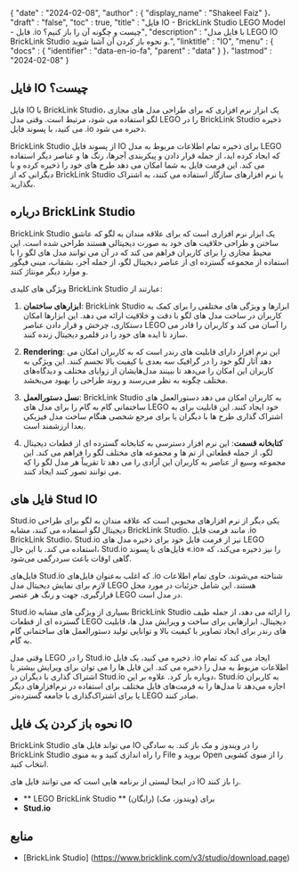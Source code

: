 {
  "date" : "2024-02-08",
  "author" : {
    "display_name" : "Shakeel Faiz"
}،
  "draft" : "false",
  "toc" : true,
  "title" : "فایل IO - BrickLink Studio LEGO Model - فایل .io چیست و چگونه آن را باز کنیم؟",
  "description" : "با فایل مدل LEGO IO BrickLink Studio و نحوه باز کردن آن آشنا شوید.",
  "linktitle" : "IO",
  "menu" : {
    "docs" : {
      "identifier" : "data-en-io-fa",
      "parent" : "data"
}
}،
  "lastmod" : "2024-02-08"
}

## فایل IO چیست؟

فایل IO با BrickLink Studio، یک ابزار نرم افزاری که برای طراحی مدل های مجازی لگو استفاده می شود، مرتبط است. وقتی مدل LEGO را در BrickLink Studio ذخیره می کنید، با پسوند فایل .io ذخیره می شود.

BrickLink Studio از پسوند فایل IO برای ذخیره تمام اطلاعات مربوط به مدل LEGO که ایجاد کرده اید، از جمله قرار دادن و پیکربندی آجرها، رنگ ها و عناصر دیگر استفاده می کند. این فرمت فایل به شما امکان می دهد طرح های خود را ذخیره کرده و با دیگرانی که از BrickLink Studio یا نرم افزارهای سازگار استفاده می کنند، به اشتراک بگذارید.

## درباره BrickLink Studio

BrickLink Studio یک ابزار نرم افزاری است که برای علاقه مندان به لگو که عاشق ساختن و طراحی خلاقیت های خود به صورت دیجیتالی هستند طراحی شده است. این محیط مجازی را برای کاربران فراهم می کند که در آن می توانند مدل های لگو را با استفاده از مجموعه گسترده ای از عناصر دیجیتال لگو، از جمله آجر، بشقاب، مینی فیگور و موارد دیگر مونتاژ کنند.

ویژگی های کلیدی BrickLink Studio عبارتند از:

1.  **ابزارهای ساختمان**: BrickLink Studio ابزارها و ویژگی های مختلفی را برای کمک به کاربران در ساخت مدل های لگو با دقت و خلاقیت ارائه می دهد. این ابزارها امکان دستکاری، چرخش و قرار دادن عناصر LEGO را آسان می کند و کاربران را قادر می سازد تا ایده های خود را در قلمرو دیجیتال زنده کنند.
    
2.  **Rendering**: این نرم افزار دارای قابلیت های رندر است که به کاربران امکان می دهد آثار لگو خود را در گرافیک سه بعدی با کیفیت بالا تجسم کنند. این ویژگی به کاربران این امکان را می‌دهد تا ببینند مدل‌هایشان از زوایای مختلف و دیدگاه‌های مختلف چگونه به نظر می‌رسند و روند طراحی را بهبود می‌بخشد.
    
3.  **نسل دستورالعمل**: BrickLink Studio به کاربران امکان می دهد دستورالعمل های ساختمانی گام به گام را برای مدل های LEGO خود ایجاد کنند. این قابلیت برای به اشتراک گذاری طرح ها با دیگران یا برای مرجع شخصی هنگام ساخت مدل فیزیکی بعدا ارزشمند است.
    
4.  **کتابخانه قسمت**: این نرم افزار دسترسی به کتابخانه گسترده ای از قطعات دیجیتال لگو، از جمله قطعاتی از تم ها و مجموعه های مختلف لگو را فراهم می کند. این مجموعه وسیع از عناصر به کاربران این آزادی را می دهد تا تقریباً هر مدل لگو را که می توانند تصور کنند ایجاد کنند.

## فایل های Stud IO

Stud.io یکی دیگر از نرم افزارهای محبوبی است که علاقه مندان به لگو برای طراحی دیجیتال لگو استفاده می کنند، مشابه BrickLink Studio. مانند فرمت فایل .io BrickLink Studio، Stud.io نیز از فرمت فایل خود برای ذخیره مدل های LEGO استفاده می کند. با این حال، Stud.io فایل‌های با پسوند «.io» را نیز ذخیره می‌کند، که گاهی اوقات باعث سردرگمی می‌شود.

فایل‌های Stud.io که اغلب به‌عنوان فایل‌های .io شناخته می‌شوند، حاوی تمام اطلاعات لازم برای نمایش دیجیتال مدل LEGO هستند. این شامل جزئیات در مورد محل قرارگیری، جهت و رنگ هر عنصر LEGO در مدل است.

Stud.io بسیاری از ویژگی های مشابه BrickLink Studio را ارائه می دهد، از جمله طیف گسترده ای از قطعات LEGO دیجیتال، ابزارهایی برای ساخت و ویرایش مدل ها، قابلیت های رندر برای ایجاد تصاویر با کیفیت بالا و توانایی تولید دستورالعمل های ساختمانی گام به گام.

وقتی مدل LEGO را در Stud.io ذخیره می کنید، یک فایل .io ایجاد می کند که تمام اطلاعات مربوط به مدل را ذخیره می کند. این فایل ها را می توان برای ویرایش بیشتر یا اشتراک گذاری با دیگران در Stud.io دوباره باز کرد. علاوه بر این، Stud.io به کاربران اجازه می‌دهد تا مدل‌ها را به فرمت‌های فایل مختلف برای استفاده در نرم‌افزارهای دیگر یا برای اشتراک‌گذاری با جامعه گسترده‌تر LEGO صادر کنند.

## نحوه باز کردن یک فایل IO

BrickLink Studio می تواند فایل های IO را در ویندوز و مک باز کند. به سادگی BrickLink Studio را راه اندازی کنید و به منوی File بروید و Open را از منوی کشویی انتخاب کنید.

در اینجا لیستی از برنامه هایی است که می توانند فایل های IO را باز کنند.

- ** LEGO BrickLink Studio ** (رایگان) برای (ویندوز، مک)
- **Stud.io**

## منابع
* [BrickLink Studio] (https://www.bricklink.com/v3/studio/download.page)


